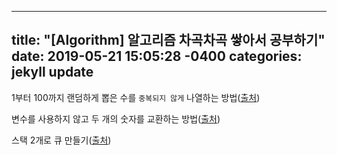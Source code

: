 
---
title: "[Algorithm] 알고리즘 차곡차곡 쌓아서 공부하기"
date: 2019-05-21 15:05:28 -0400
categories: jekyll update
---

1부터 100까지 랜덤하게 뽑은 수를 `중복되지 않게` 나열하는 방법([출처](https://m.blog.naver.com/PostView.nhn?blogId=seban21&logNo=70096825519&proxyReferer=https%3A%2F%2Fwww.google.com%2F))

변수를 사용하지 않고 두 개의 숫자를 교환하는 방법([출처](https://www.geeksforgeeks.org/swap-two-numbers-without-using-temporary-variable/))

스택 2개로 큐 만들기([출처](https://stackoverflow.com/questions/69192/how-to-implement-a-queue-using-two-stacks))
